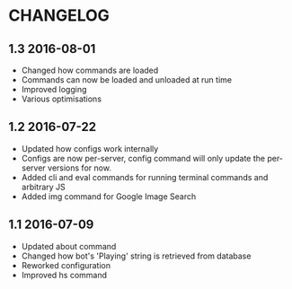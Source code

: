 # CHANGELOG

## 1.3 2016-08-01
* Changed how commands are loaded
* Commands can now be loaded and unloaded at run time
* Improved logging
* Various optimisations

## 1.2 2016-07-22
* Updated how configs work internally
* Configs are now per-server, config command will only update the per-server versions for now.
* Added cli and eval commands for running terminal commands and arbitrary JS
* Added img command for Google Image Search

## 1.1 2016-07-09
* Updated about command
* Changed how bot's 'Playing' string is retrieved from database
* Reworked configuration
* Improved hs command
